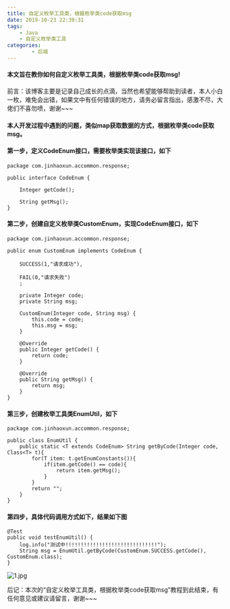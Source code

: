 ```yaml
---
title: 自定义枚举工具类，根据枚举类code获取msg
date: 2019-10-23 22:39:31
tags:
    - Java
    - 自定义枚举类工具
categories:
        - 后端
---
```

#### 本文旨在教你如何自定义枚举工具类，根据枚举类code获取msg!

前言：该博客主要是记录自己成长的点滴，当然也希望能够帮助到读者，本人小白一枚，难免会出错，如果文中有任何错误的地方，请务必留言指出，感激不尽，大佬们不喜勿喷，谢谢~~~
<!-- more -->
#### 本人开发过程中遇到的问题，类似map获取数据的方式，根据枚举类code获取msg。

#### 第一步，定义CodeEnum接口，需要枚举类实现该接口，如下

```
package com.jinhaoxun.accommon.response;

public interface CodeEnum {

    Integer getCode();

    String getMsg();
}
```

#### 第二步，创建自定义枚举类CustomEnum，实现CodeEnum接口，如下

```
package com.jinhaoxun.accommon.response;

public enum CustomEnum implements CodeEnum {
    
    SUCCESS(1,"请求成功"),
    
    FAIL(0,"请求失败")
    ;

    private Integer code;
    private String msg;

    CustomEnum(Integer code, String msg) {
        this.code = code;
        this.msg = msg;
    }

    @Override
    public Integer getCode() {
        return code;
    }

    @Override
    public String getMsg() {
        return msg;
    }
}
```

#### 第三步，创建枚举工具类EnumUtil，如下

```
package com.jinhaoxun.accommon.response;

public class EnumUtil {
    public static <T extends CodeEnum> String getByCode(Integer code, Class<T> t){
        for(T item: t.getEnumConstants()){
            if(item.getCode() == code){
                return item.getMsg();
            }
        }
        return "";
    }
}
```

#### 第四步，具体代码调用方式如下，结果如下图

```
@Test
public void testEnumUtil() {
    log.info("测试中!!!!!!!!!!!!!!!!!!!!!!!!!!!!!!");
    String msg = EnumUtil.getByCode(CustomEnum.SUCCESS.getCode(), CustomEnum.class);
}
```

![1.jpg](https://upload-images.jianshu.io/upload_images/16847375-cd1321e794d94c2d.jpg?imageMogr2/auto-orient/strip%7CimageView2/2/w/1240)

后记：本次的“自定义枚举工具类，根据枚举类code获取msg”教程到此结束，有任何意见或建议请留言，谢谢~~~
